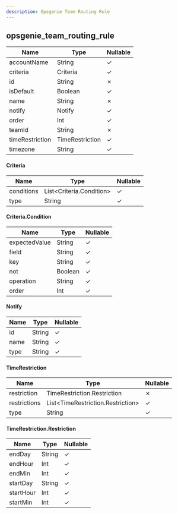 ```yaml
---
description: Opsgenie Team Routing Rule
---
```

opsgenie_team_routing_rule
--------------------------

| **Name**        | **Type**        | **Nullable** |
| --------------- | --------------- | ------------ |
| accountName     | String          | &check;      |
| criteria        | Criteria        | &check;      |
| id              | String          | &cross;      |
| isDefault       | Boolean         | &check;      |
| name            | String          | &cross;      |
| notify          | Notify          | &check;      |
| order           | Int             | &check;      |
| teamId          | String          | &cross;      |
| timeRestriction | TimeRestriction | &check;      |
| timezone        | String          | &check;      |

#### Criteria
| **Name**   | **Type**                 | **Nullable** |
| ---------- | ------------------------ | ------------ |
| conditions | List<Criteria.Condition> | &check;      |
| type       | String                   | &check;      |

#### Criteria.Condition
| **Name**      | **Type** | **Nullable** |
| ------------- | -------- | ------------ |
| expectedValue | String   | &check;      |
| field         | String   | &check;      |
| key           | String   | &check;      |
| not           | Boolean  | &check;      |
| operation     | String   | &check;      |
| order         | Int      | &check;      |

#### Notify
| **Name** | **Type** | **Nullable** |
| -------- | -------- | ------------ |
| id       | String   | &check;      |
| name     | String   | &check;      |
| type     | String   | &check;      |

#### TimeRestriction
| **Name**     | **Type**                          | **Nullable** |
| ------------ | --------------------------------- | ------------ |
| restriction  | TimeRestriction.Restriction       | &cross;      |
| restrictions | List<TimeRestriction.Restriction> | &check;      |
| type         | String                            | &check;      |

#### TimeRestriction.Restriction
| **Name**  | **Type** | **Nullable** |
| --------- | -------- | ------------ |
| endDay    | String   | &check;      |
| endHour   | Int      | &check;      |
| endMin    | Int      | &check;      |
| startDay  | String   | &check;      |
| startHour | Int      | &check;      |
| startMin  | Int      | &check;      |
